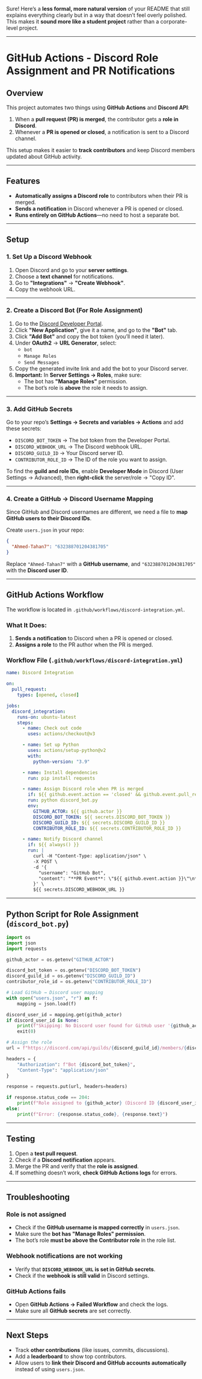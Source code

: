 Sure! Here’s a **less formal, more natural version** of your README that still explains everything clearly but in a way that doesn’t feel overly polished. This makes it **sound more like a student project** rather than a corporate-level project.

---

# **GitHub Actions - Discord Role Assignment and PR Notifications**  

## **Overview**  
This project automates two things using **GitHub Actions** and **Discord API**:
1. When a **pull request (PR) is merged**, the contributor gets a **role in Discord**.
2. Whenever a **PR is opened or closed**, a notification is sent to a Discord channel.  

This setup makes it easier to **track contributors** and keep Discord members updated about GitHub activity.

---

## **Features**  
- **Automatically assigns a Discord role** to contributors when their PR is merged.  
- **Sends a notification** in Discord whenever a PR is opened or closed.  
- **Runs entirely on GitHub Actions**—no need to host a separate bot.  

---

## **Setup**  

### **1. Set Up a Discord Webhook**  
1. Open Discord and go to your **server settings**.  
2. Choose a **text channel** for notifications.  
3. Go to **"Integrations"** → **"Create Webhook"**.  
4. Copy the webhook URL.  

---

### **2. Create a Discord Bot (For Role Assignment)**  
1. Go to the [Discord Developer Portal](https://discord.com/developers/applications).  
2. Click **"New Application"**, give it a name, and go to the **"Bot"** tab.  
3. Click **"Add Bot"** and copy the bot token (you’ll need it later).  
4. Under **OAuth2** → **URL Generator**, select:
   - `bot`
   - `Manage Roles`
   - `Send Messages`  
5. Copy the generated invite link and add the bot to your Discord server.  
6. **Important:** In **Server Settings → Roles**, make sure:
   - The bot has **"Manage Roles"** permission.  
   - The bot’s role is **above** the role it needs to assign.  

---

### **3. Add GitHub Secrets**  
Go to your repo’s **Settings → Secrets and variables → Actions** and add these secrets:

- `DISCORD_BOT_TOKEN` → The bot token from the Developer Portal.  
- `DISCORD_WEBHOOK_URL` → The Discord webhook URL.  
- `DISCORD_GUILD_ID` → Your Discord server ID.  
- `CONTRIBUTOR_ROLE_ID` → The ID of the role you want to assign.  

To find the **guild and role IDs**, enable **Developer Mode** in Discord (User Settings → Advanced), then **right-click** the server/role → "Copy ID".

---

### **4. Create a GitHub → Discord Username Mapping**  
Since GitHub and Discord usernames are different, we need a file to **map GitHub users to their Discord IDs**.  

Create `users.json` in your repo:  

```json
{
  "Ahmed-Tahan7": "632388701204381705"
}
```
Replace `"Ahmed-Tahan7"` with a **GitHub username**, and `"632388701204381705"` with the **Discord user ID**.

---

## **GitHub Actions Workflow**  
The workflow is located in `.github/workflows/discord-integration.yml`.  

### **What It Does:**
1. **Sends a notification** to Discord when a PR is opened or closed.  
2. **Assigns a role** to the PR author when the PR is merged.  

### **Workflow File (`.github/workflows/discord-integration.yml`)**  

```yaml
name: Discord Integration

on:
  pull_request:
    types: [opened, closed]

jobs:
  discord_integration:
    runs-on: ubuntu-latest
    steps:
      - name: Check out code
        uses: actions/checkout@v3

      - name: Set up Python
        uses: actions/setup-python@v2
        with:
          python-version: "3.9"

      - name: Install dependencies
        run: pip install requests

      - name: Assign Discord role when PR is merged
        if: ${{ github.event.action == 'closed' && github.event.pull_request.merged == true }}
        run: python discord_bot.py
        env:
          GITHUB_ACTOR: ${{ github.actor }}
          DISCORD_BOT_TOKEN: ${{ secrets.DISCORD_BOT_TOKEN }}
          DISCORD_GUILD_ID: ${{ secrets.DISCORD_GUILD_ID }}
          CONTRIBUTOR_ROLE_ID: ${{ secrets.CONTRIBUTOR_ROLE_ID }}

      - name: Notify Discord channel
        if: ${{ always() }}
        run: |
          curl -H "Content-Type: application/json" \
          -X POST \
          -d '{
            "username": "GitHub Bot",
            "content": "**PR Event**: \"${{ github.event.action }}\"\n**User**: \"${{ github.actor }}\"\n**PR**: \"${{ github.event.pull_request.title }}\"\n**Link**: \"${{ github.event.pull_request.html_url }}\""
          }' \
          ${{ secrets.DISCORD_WEBHOOK_URL }}
```

---

## **Python Script for Role Assignment (`discord_bot.py`)**  

```python
import os
import json
import requests

github_actor = os.getenv("GITHUB_ACTOR")

discord_bot_token = os.getenv("DISCORD_BOT_TOKEN")
discord_guild_id = os.getenv("DISCORD_GUILD_ID")
contributor_role_id = os.getenv("CONTRIBUTOR_ROLE_ID")

# Load GitHub → Discord user mapping
with open("users.json", "r") as f:
    mapping = json.load(f)

discord_user_id = mapping.get(github_actor)
if discord_user_id is None:
    print(f"Skipping: No Discord user found for GitHub user '{github_actor}'.")
    exit(0)

# Assign the role
url = f"https://discord.com/api/guilds/{discord_guild_id}/members/{discord_user_id}/roles/{contributor_role_id}"

headers = {
    "Authorization": f"Bot {discord_bot_token}",
    "Content-Type": "application/json"
}

response = requests.put(url, headers=headers)

if response.status_code == 204:
    print(f"Role assigned to {github_actor} (Discord ID {discord_user_id}).")
else:
    print(f"Error: {response.status_code}, {response.text}")
```

---

## **Testing**
1. Open a **test pull request**.  
2. Check if a **Discord notification** appears.  
3. Merge the PR and verify that the **role is assigned**.  
4. If something doesn’t work, **check GitHub Actions logs** for errors.  

---

## **Troubleshooting**
### **Role is not assigned**
- Check if the **GitHub username is mapped correctly** in `users.json`.  
- Make sure the **bot has "Manage Roles" permission**.  
- The bot’s role **must be above the Contributor role** in the role list.

### **Webhook notifications are not working**
- Verify that **`DISCORD_WEBHOOK_URL` is set in GitHub secrets**.  
- Check if the **webhook is still valid** in Discord settings.

### **GitHub Actions fails**
- Open **GitHub Actions → Failed Workflow** and check the logs.  
- Make sure all **GitHub secrets** are set correctly.  

---

## **Next Steps**
- Track **other contributions** (like issues, commits, discussions).  
- Add a **leaderboard** to show top contributors.  
- Allow users to **link their Discord and GitHub accounts automatically** instead of using `users.json`.  

